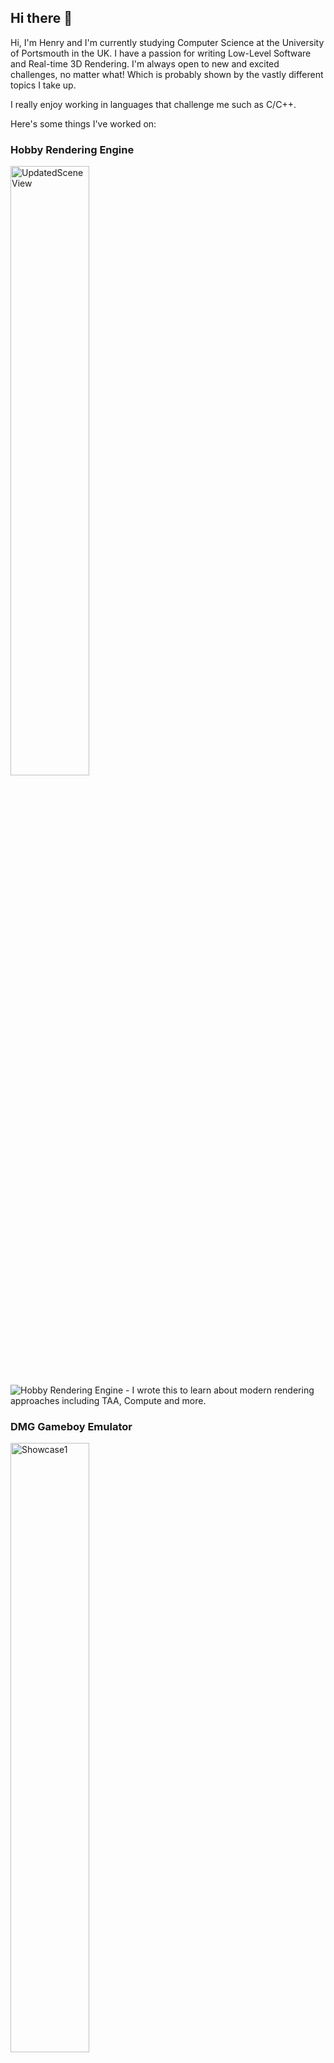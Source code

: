 ## Hi there 👋

<!--
**Progalt/Progalt** is a ✨ _special_ ✨ repository because its `README.md` (this file) appears on your GitHub profile.

Here are some ideas to get you started:

- 🔭 I’m currently working on ...
- 🌱 I’m currently learning ...
- 👯 I’m looking to collaborate on ...
- 🤔 I’m looking for help with ...
- 💬 Ask me about ...
- 📫 How to reach me: ...
- 😄 Pronouns: ...
- ⚡ Fun fact: ...
-->

Hi, I'm Henry and I'm currently studying Computer Science at the University of Portsmouth in the UK. I have a passion for writing Low-Level Software and Real-time 3D Rendering. I'm always open to new and excited challenges, no matter what! Which is probably shown by the vastly different topics I take up. 

I really enjoy working in languages that challenge me such as C/C++. 

Here's some things I've worked on: 

### Hobby Rendering Engine
<img src="https://github.com/user-attachments/assets/f32d742d-8806-4780-aad8-249687613661" alt="UpdatedSceneView" style="width:50%; height:auto;"><br>
![Hobby Rendering Engine](https://github.com/Progalt/HobbyEngine/) - I wrote this to learn about modern rendering approaches including TAA, Compute and more. 

### DMG Gameboy Emulator
<img src="https://github.com/user-attachments/assets/be029eb7-1736-4c4d-8434-6f8249725423" alt="Showcase1" style="width:50%; height:auto;"><br>
![Gameboy Emulator](https://github.com/Progalt/gbex/) - A Gameboy Emulator written in C++17, used as a tool to learn more about older hardware and how to emulate them. Featuring a functional CPU, and mostly functional PPU. It can play the majority of Games running MBC1 and 5 Mapper Chips. 

### Interpreted Programming Language
```
class CoffeeMaker

	static var coffeesMade = 0

	function brew(type)
		
		println("Brewing your coffee...")

		self.coffeesMade = self.coffeesMade + 1

		println("Made your coffee: " + type)
	end
end

var coffeeMaker = CoffeeMaker()

coffeeMaker.brew("Latte")
coffeeMaker.brew("Americano")

println(CoffeeMaker.coffeesMade)
```
![Solis](https://github.com/Progalt/Solis/) - A Small interpreted Language written in C with a Lua and Ruby like syntax. Runs similar in performance to Python3. 
